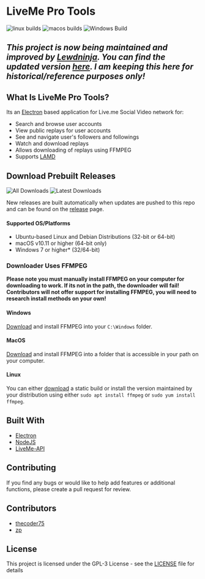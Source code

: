 # LiveMe Pro Tools

![linux builds](https://img.shields.io/travis/thecoder75/liveme-pro-tools.svg?label=Linux%20Builds)
![macos builds](https://img.shields.io/travis/thecoder75/liveme-pro-tools.svg?label=macOS%20Builds)
![Windows Build](https://ci.appveyor.com/api/projects/status/jc119jb9vkt7p4qj/branch/master?svg=true)

## *This project is now being maintained and improved by [Lewdninja](https://github.com/Lewdninja/).  You can find the updated version [here](https://github.com/Lewdninja/liveme-pro-tools).  I am keeping this here for historical/reference purposes only!*

## What Is LiveMe Pro Tools?
Its an [Electron](https://electronjs.org) based application for Live.me Social Video network for:
- Search and browse user accounts
- View public replays for user accounts
- See and navigate user's followers and followings
- Watch and download replays
- Allows downloading of replays using FFMPEG
- Supports [LAMD](https://thecoderstoolbox.com/lamd)

## Download Prebuilt Releases
![All Downloads](https://img.shields.io/github/downloads/thecoder75/liveme-pro-tools/total.svg?style=flat-square&label=All+Releases+Downloaded)
![Latest Downloads](https://img.shields.io/github/downloads/thecoder75/liveme-pro-tools/latest/total.svg?style=flat-square&label=Latest+Release+Downloaded)

New releases are built automatically when updates are pushed to this repo and can be found on the [release](https://github.com/thecoder75/liveme-pro-tools/releases) page.

#### Supported OS/Platforms
- Ubuntu-based Linux and Debian Distributions (32-bit or 64-bit)
- macOS v10.11 or higher (64-bit only)
- Windows 7 or higher* (32/64-bit)

### Downloader Uses FFMPEG
**Please note you must manually install FFMPEG on your computer for downloading to work.  If its not in the path, the downloader will fail!  Contributors will not offer support for installing FFMPEG, you will need to research install methods on your own!**

#### Windows
[Download](http://www.ffmpeg.org) and install FFMPEG into your `C:\Windows` folder.

#### MacOS 
[Download](http://www.ffmpeg.org) and install FFMPEG into a folder that is accessible in your path on your computer.  

#### Linux
You can either [download](http://www.ffmpeg.org) a static build or install the version maintained by your distribution using either `sudo apt install ffmpeg` or `sudo yum install ffmpeg`.

## Built With
* [Electron](http://electron.atom.io)
* [NodeJS](http://nodejs.org)
* [LiveMe-API](https://thecoder75.github.io/liveme-api)

## Contributing
If you find any bugs or would like to help add features or additional functions, please create a pull request for review.  

## Contributors
* [thecoder75](https://github.com/thecoder75)
* [zp](https://github.com/zp)

## License
This project is licensed under the GPL-3 License - see the [LICENSE](LICENSE) file for details
